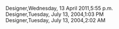 ﻿Designer,Wednesday, 13 April 2011,5:55 p.m.  Designer,Tuesday, July 13, 2004,1:03 PM  Designer,Tuesday, July 13, 2004,2:02 AM